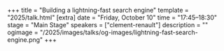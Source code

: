 +++
title = "Building a lightning-fast search engine"
template = "2025/talk.html"
[extra]
  date = "Friday, October 10"
  time = "17:45–18:30"
  stage = "Main Stage"
  speakers = ["clement-renault"]
  description = ""
  ogimage = "/2025/images/talks/og-images/lightning-fast-search-engine.png"
+++
